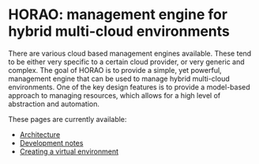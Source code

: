 # HORAO: management engine for hybrid multi-cloud environments

There are various cloud based management engines available. These tend to be either very specific to a certain cloud provider, or very generic and complex. The goal of HORAO is to provide a simple, yet powerful, management engine that can be used to manage hybrid multi-cloud environments. One of the key design features is to provide a model-based approach to managing resources, which allows for a high level of abstraction and automation.

These pages are currently available:
- [Architecture](./Architecture.md)
- [Development notes](./Development.md)
- [Creating a virtual environment](./CreateVirtualEnv.md)
